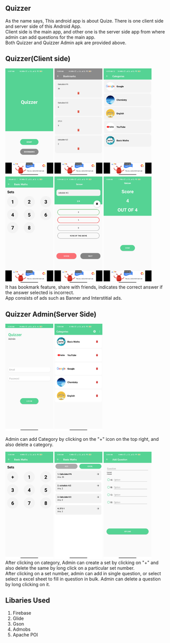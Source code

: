 ## Quizzer
As the name says, This android app is about Quize. There is one client side and server side of this Android App.   
Client side is the main app, and other one is the server side app from where admin can add questions for the main app.   
Both Quizzer and Quizzer Admin apk are provided above.

## Quizzer(Client side)
<img src="images/main.jpg" width="150"> <img src="images/bookmarks.jpg" width="150">  <img src="images/category.jpg" width="150"> <img src="images/sets.jpg" width="150"> <img src="images/options.jpg" width="150"> <img src="images/Score.jpg" width="150">    
It has bookmark feature, share with friends, indicates the correct answer if the answer selected is incorrect.   
App consists of ads such as Banner and Interstitial ads.

## Quizzer Admin(Server Side)
<img src="images/admin.jpg" width="150"> <img src="images/admin_category.jpg" width="150">  

Admin can add Category by clicking on the "+" icon on the top right, and also delete a category.


    
<img src="images/add_set.jpg" width="150"> <img src="images/admin_question_list.jpg" width="150"> <img src="images/add_question.jpg" width="150">   
After clicking on category, Admin can create a set by clicking on "+" and also delete the same by long click on a particular set number.   
After clicking on a set number, admin can add in single question, or select select a excel sheet to fill in question in bulk.
Admin can delete a question by long clicking on it.

## Libaries Used 
1. Firebase
2. Glide
3. Gson
4. Admobs
5. Apache POI
